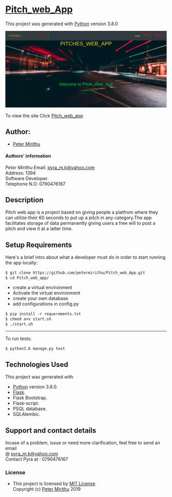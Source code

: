 # [Pitch_web_App](https://pyrapitchapp.herokuapp.com/)

This project was generated with [Python](https://www.python.org/) version 3.8.0 <br>

![picture](./app/static/photos/clyde.png)

To view the site Click [Pitch_web_app](https://pyrapitchapp.herokuapp.com/)

## Author: 
  * [Peter Mirithu](https://github.com/petermirithu/Pitch_web_App)

#### Authors' information
*Peter Mirithu*
    Email: pyra_m.k@yahoo.com <br>
    Address: 1394 <br>
    Software Developer.<br>
    Telephone N.O: 0790476167          
## Description
  Pitch web app is a project based on giving people a platfrom where they can utilize their 60 seconds to put up a pitch in any category.The app facilitates storage of data permanently giving users a free will to post a pitch and view it at a latter time.
## Setup Requirements
  Here's a brief intro about what a developer must do in order to start running the app locally:

  ```
  $ git clone https://github.com/petermirithu/Pitch_web_App.git
  $ cd Pitch_web_app/
  ```
  * create a virtual environment
  * Activate the virtual environment
  * create your own database
  * add configurations in config.py
  
  ```
  $ pip install -r requerements.txt
  $ chmod a+x start.sh
  $ ./start.sh
  ```
  <hr>
  To run tests:

  ```
  $ python3.6 manage.py test
  ```

## Technologies Used
  This project was generated with
  * [Python](https://www.python.org/) version 3.8.0. 
  * [Flask](https://www.fullstackpython.com/flask.html).
  * Flask Bootstrap.
  * Flask-script.
  * PSQL database.
  * SQLAlembic.

 ## Support and contact details
 Incase of a problem, issue or need more clarification, feel free to send an email<br> @ pyra_m.k@yahoo.com<br>
 Contact Pyra at : 0790476167

 ### License
* This project is licensed by [MIT License](LICENSE.txt)<br>
  Copyright (c) [Peter Mirithu](https://github.com/petermirithu/Pitch_web_App) 2019<br>
  
  




